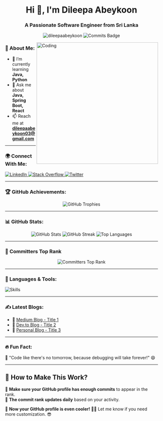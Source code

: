 <h1 align="center">Hi 👋, I'm Dileepa Abeykoon</h1>
<h3 align="center">A Passionate Software Engineer from Sri Lanka</h3>

<p align="center">
  <img src="https://komarev.com/ghpvc/?username=dileepaabeykoon&label=Profile%20Views&color=0e75b6&style=flat" alt="dileepaabeykoon" />
  <img src="https://badges.pufler.dev/commits/monthly/dileepaabeykoon" alt="Commits Badge">
</p>

<img align="right" alt="Coding" width="400" src="https://media.giphy.com/media/qgQUggAC3Pfv687qPC/giphy.gif">

### 🚀 About Me:
- 🌱 I’m currently learning **Java, Python**
- 💬 Ask me about **Java, Spring Boot, React**
- 📫 Reach me at **dileepaabeykoon03@gmail.com**

---

### 🌍 Connect With Me:
<p align="left">
  <a href="https://linkedin.com/in/dileepaabeykoon" target="blank">
    <img src="https://img.shields.io/badge/LinkedIn-blue?style=for-the-badge&logo=linkedin" alt="LinkedIn">
  </a>
  <a href="https://stackoverflow.com/users/dileepa-abeykoon" target="blank">
    <img src="https://img.shields.io/badge/StackOverflow-orange?style=for-the-badge&logo=stackoverflow" alt="Stack Overflow">
  </a>
  <a href="https://twitter.com/your-twitter-handle" target="blank">
    <img src="https://img.shields.io/badge/Twitter-blue?style=for-the-badge&logo=twitter" alt="Twitter">
  </a>
</p>

---

### 🏆 GitHub Achievements:
<p align="center">
  <img src="https://github-profile-trophy.vercel.app/?username=dileepaabeykoon&theme=onedark&row=1&column=7" alt="GitHub Trophies">
</p>

---

### 📊 GitHub Stats:
<p align="center">
  <img src="https://github-readme-stats.vercel.app/api?username=dileepaabeykoon&show_icons=true&theme=radical" alt="GitHub Stats">
  <img src="https://github-readme-streak-stats.herokuapp.com/?user=dileepaabeykoon&theme=radical" alt="GitHub Streak">
  <img src="https://github-readme-stats.vercel.app/api/top-langs/?username=dileepaabeykoon&layout=compact&theme=radical" alt="Top Languages">
</p>

---

### 🏅 **Committers Top Rank**
<p align="center">
  <img src="https://git-stats.pufler.dev/commits/weekly/dileepaabeykoon" alt="Committers Top Rank">
</p>

---

### 🚀 Languages & Tools:
<p align="left">
  <img src="https://skillicons.dev/icons?i=java,spring,python,react,nodejs,typescript,mysql,mongodb,html,css,js,git,tailwind" alt="Skills">
</p>

---

### ✍️ Latest Blogs:
<!-- Latest blog posts will be dynamically added using GitHub Action -->
- 📖 [Medium Blog - Title 1](https://medium.com/@your-medium)
- 📖 [Dev.to Blog - Title 2](https://dev.to/your-devto)
- 📖 [Personal Blog - Title 3](https://yourblog.com)

---

### 🔥 Fun Fact:
🚀 "Code like there's no tomorrow, because debugging will take forever!" 😄  

---

## 🎯 **How to Make This Work?**
🔹 **Make sure your GitHub profile has enough commits** to appear in the rank.  
🔹 **The commit rank updates daily** based on your activity.  

🚀 **Now your GitHub profile is even cooler!** 🎉🔥 Let me know if you need more customization. 😎
